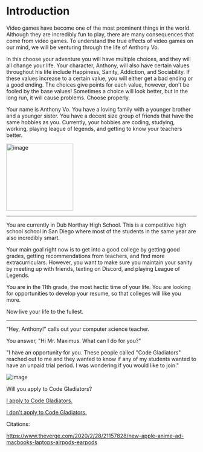 # Introduction

Video games have become one of the most prominent things in the world. Although they are incredibly fun to play, there are many consequences that come from video games. To understand the true effects of video games on our mind, we will be venturing through the life of Anthony Vo. 

In this choose your adventure you will have multiple choices, and they will all change your life. Your character, Anthony, will also have certain values throughout his life include Happiness, Sanity, Addiction, and Sociability. If these values increase to a certain value, you will either get a bad ending or a good ending. The choices give points for each value, however, don't be fooled by the base values! Sometimes a choice will look better, but in the long run, it will cause problems. Choose properly. 

Your name is Anthony Vo. You have a loving family with a younger brother and a younger sister. You have a decent size group of friends that have the same hobbies as you. Currently, your hobbies are coding, studying, working, playing league of legends, and getting to know your teachers better. 

<img width="177" alt="image" src="https://github.com/Dubshott/CAT3Book/assets/55414361/f2372c03-f5fb-42db-a8d0-a8c8b4d472f9">

<hr>

You are currently in Dub Northay High School. This is a competitive high school school in San Diego where most of the students in the same year are also incredibly smart. 

Your main goal right now is to get into a good college by getting good grades, getting recommendations from teachers, and find more extracurriculars. However, you want to make sure you maintain your sanity by meeting up with friends, texting on Discord, and playing League of Legends. 

You are in the 11th grade, the most hectic time of your life. You are looking for opportunities to develop your resume, so that colleges will like you more.

Now live your life to the fullest. 

<hr>

"Hey, Anthony!" calls out your computer science teacher. 

You answer, "Hi Mr. Maximus. What can I do for you?"

"I have an opportunity for you. These people called "Code Gladiators" reached out to me and they wanted to know if any of my students wanted to have an unpaid trial period. I was wondering if you would like to join." 

![image](https://github.com/Dubshott/CAT3Book/assets/55414361/a115b7f0-adac-4fff-8c7f-8b5fbee8ce73)


Will you apply to Code Gladiators?

[I apply to Code Gladiators.](/1.md)

[I don't apply to Code Gladiators.](/2.md) 

Citations: 

https://www.theverge.com/2020/2/28/21157828/new-apple-anime-ad-macbooks-laptops-airpods-earpods
